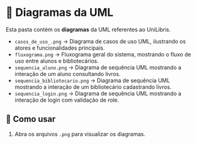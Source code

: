 # 📂 Diagramas da UML

Esta pasta contém os **diagramas** da UML referentes ao UniLibris.

- `casos_de_uso_.png` → Diagrama de casos de uso UML, ilustrando os atores e funcionalidades principais.  
- `fluxograma.png` → Fluxograma geral do sistema, mostrando o fluxo de uso entre alunos e bibliotecários.  
- `sequencia_aluno.png` → Diagrama de sequência UML mostrando a interação de um aluno consultando livros.  
- `sequencia_bibliotecario.png` → Diagrama de sequência UML mostrando a interação de um bibliotecário cadastrando livros.
- `sequencia_login.png` → Diagrama de sequência UML mostrando a interação de login com validação de role.

## 📖 Como usar

1. Abra os arquivos `.png` para visualizar os diagramas.   
